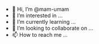 - 👋 Hi, I’m @mam-umam
- 👀 I’m interested in ...
- 🌱 I’m currently learning ...
- 💞️ I’m looking to collaborate on ...
- 📫 How to reach me ...

<!---
mam-umam/mam-umam is a ✨ special ✨ repository because its `README.md` (this file) appears on your GitHub profile.
You can click the Preview link to take a look at your changes.
--->
